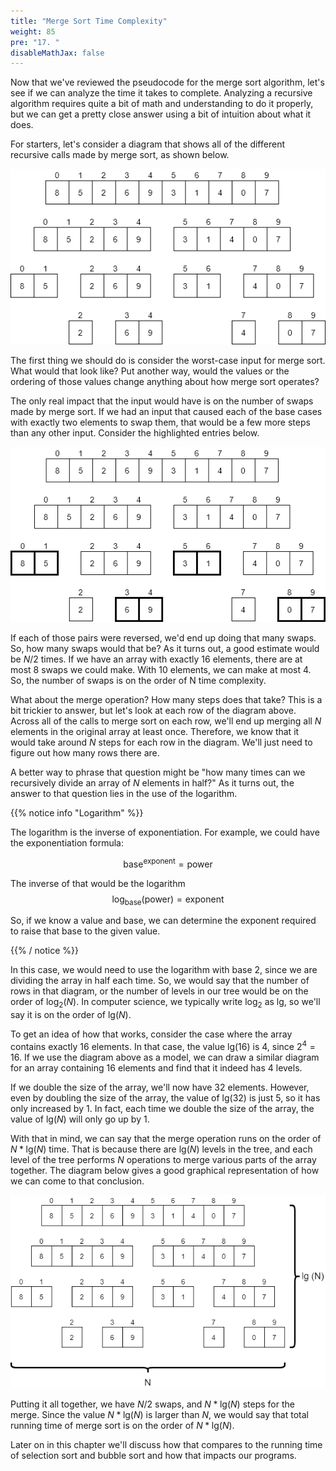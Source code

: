 ```yaml
---
title: "Merge Sort Time Complexity"
weight: 85
pre: "17. "
disableMathJax: false
---
```


Now that we've reviewed the pseudocode for the merge sort algorithm, let's see if we can analyze the time it takes to complete. Analyzing a recursive algorithm requires quite a bit of math and understanding to do it properly, but we can get a pretty close answer using a bit of intuition about what it does. 

For starters, let's consider a diagram that shows all of the different recursive calls made by merge sort, as shown below. 

![Merge Sort Time Complexity Diagram 1](/images/7/7.17.mergetree.png)
 
The first thing we should do is consider the worst-case input for merge sort. What would that look like? Put another way, would the values or the ordering of those values change anything about how merge sort operates?

The only real impact that the input would have is on the number of swaps made by merge sort. If we had an input that caused each of the base cases with exactly two elements to swap them, that would be a few more steps than any other input. Consider the highlighted entries below.

![Merge Sort Time Complexity Diagram 2](/images/7/7.17.mergetree2.png)
 
If each of those pairs were reversed, we'd end up doing that many swaps. So, how many swaps would that be? As it turns out, a good estimate would be $N / 2$ times. If we have an array with exactly 16 elements, there are at most 8 swaps we could make. With 10 elements, we can make at most 4. So, the number of swaps is on the order of N time complexity.

What about the merge operation? How many steps does that take? This is a bit trickier to answer, but let's look at each row of the diagram above. Across all of the calls to merge sort on each row, we'll end up merging all $N$ elements in the original array at least once. Therefore, we know that it would take around $N$ steps for each row in the diagram. We'll just need to figure out how many rows there are.

A better way to phrase that question might be "how many times can we recursively divide an array of $N$ elements in half?" As it turns out, the answer to that question lies in the use of the logarithm. 


{{% notice info "Logarithm" %}}

The logarithm is the inverse of exponentiation. For example, we could have the exponentiation formula:

$$
\text{base}^{\text{exponent}} = \text{power}
$$

The inverse of that would be the logarithm
$$
\text{log}_{\text{base}}(\text{power}) = \text{exponent}
$$

So, if we know a value and base, we can determine the exponent required to raise that base to the given value. 

{{% / notice %}}

In this case, we would need to use the logarithm with base $2$, since we are dividing the array in half each time. So, we would say that the number of rows in that diagram, or the number of levels in our tree would be on the order of $\text{log}_2(N)$. In computer science, we typically write $\text{log}_2$ as $\text{lg}$, so we'll say it is on the order of $\text{lg}(N)$. 

To get an idea of how that works, consider the case where the array contains exactly $16$ elements. In that case, the value $\text{lg}(16)$ is $4$, since $2^4 = 16$. If we use the diagram above as a model, we can draw a similar diagram for an array containing $16$ elements and find that it indeed has $4$ levels.

If we double the size of the array, we'll now have $32$ elements. However, even by doubling the size of the array, the value of $\text{lg}(32)$ is just $5$, so it has only increased by $1$. In fact, each time we double the size of the array, the value of $\text{lg}(N)$ will only go up by $1$. 

With that in mind, we can say that the merge operation runs on the order of $N * \text{lg}(N)$ time. That is because there are ${\text{lg}(N)}$ levels in the tree, and each level of the tree performs $N$ operations to merge various parts of the array together. The diagram below gives a good graphical representation of how we can come to that conclusion. 

![Merge Sort Time Complexity Diagram 3](/images/7/7.17.mergetree3.png)
 
Putting it all together, we have $N/2$ swaps, and $N * \text{lg}(N)$ steps for the merge. Since the value $N * \text{lg}(N)$ is larger than $N$, we would say that total running time of merge sort is on the order of $N * \text{lg}(N)$. 

Later on in this chapter we'll discuss how that compares to the running time of selection sort and bubble sort and how that impacts our programs. 
